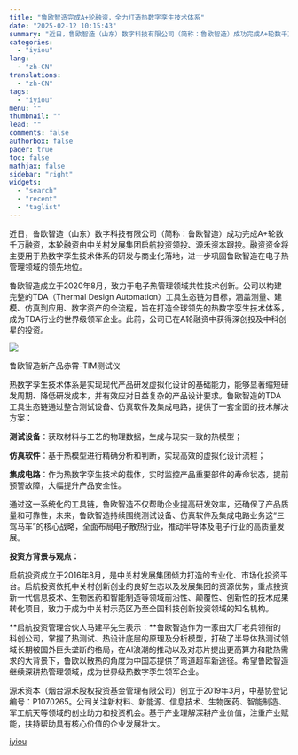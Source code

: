 ```yaml
---
title: "鲁欧智造完成A+轮融资，全力打造热数字孪生技术体系"
date: "2025-02-12 10:15:43"
summary: "近日，鲁欧智造（山东）数字科技有限公司（简称：鲁欧智造）成功完成A+轮数千万融资，本轮融资由中关村发..."
categories:
  - "iyiou"
lang:
  - "zh-CN"
translations:
  - "zh-CN"
tags:
  - "iyiou"
menu: ""
thumbnail: ""
lead: ""
comments: false
authorbox: false
pager: true
toc: false
mathjax: false
sidebar: "right"
widgets:
  - "search"
  - "recent"
  - "taglist"
---
```


近日，鲁欧智造（山东）数字科技有限公司（简称：鲁欧智造）成功完成A+轮数千万融资，本轮融资由中关村发展集团启航投资领投、源禾资本跟投。融资资金将主要用于热数字孪生技术体系的研发与商业化落地，进一步巩固鲁欧智造在电子热管理领域的领先地位。

鲁欧智造成立于2020年8月，致力于电子热管理领域共性技术创新。公司以构建完整的TDA（Thermal Design Automation）工具生态链为目标，涵盖测量、建模、仿真到应用、数字资产的全流程，旨在打造全球领先的热数字孪生技术体系，成为TDA行业的世界级领军企业。此前，公司已在A轮融资中获得深创投及中科创星的投资。

![](https://diting-hetu.iyiou.com/clEihx576GcB6n0neCbP.jpeg)

鲁欧智造新产品赤霄-TIM测试仪

热数字孪生技术体系是实现现代产品研发虚拟化设计的基础能力，能够显著缩短研发周期、降低研发成本，并有效应对日益复杂的产品设计要求。鲁欧智造的TDA工具生态链通过整合测试设备、仿真软件及集成电路，提供了一套全面的技术解决方案：

**测试设备**：获取材料与工艺的物理数据，生成与现实一致的热模型；

**仿真软件**：基于热模型进行精确分析和判断，实现高效的虚拟化设计流程；

**集成电路**：作为热数字孪生技术的载体，实时监控产品重要部件的寿命状态，提前预警故障，大幅提升产品安全性。

通过这一系统化的工具链，鲁欧智造不仅帮助企业提高研发效率，还确保了产品质量和可靠性，未来，鲁欧智造持续围绕测试设备、仿真软件及集成电路业务这“三驾马车”的核心战略，全面布局电子散热行业，推动半导体及电子行业的高质量发展。

**投资方背景与观点：**

启航投资成立于2016年8月，是中关村发展集团倾力打造的专业化、市场化投资平台。启航投资依托中关村创新创业的良好生态以及发展集团的资源优势，重点投资新一代信息技术、生物医药和智能制造等领域前沿性、颠覆性、创新性的技术成果转化项目，致力于成为中关村示范区乃至全国科技创新投资领域的知名机构。

**启航投资管理合伙人马建平先生表示：**鲁欧智造作为一家由大厂老兵领衔的科创公司，掌握了热测试、热设计底层的原理及分析模型，打破了半导体热测试领域长期被国外巨头垄断的格局，在AI浪潮的推动以及对芯片提出更高算力和散热需求的大背景下，鲁欧以散热的角度为中国芯提供了弯道超车新途径。希望鲁欧智造继续深耕热管理领域，成为世界级热数字孪生领军企业。

源禾资本（烟台源禾股权投资基金管理有限公司）创立于2019年3月，中基协登记编号：P1070265。公司关注新材料、新能源、信息技术、生物医药、智能制造、军工航天等领域的创业助力和投资机会。基于产业理解深耕产业价值，注重产业赋能，扶持帮助具有核心价值的企业发展壮大。

[iyiou](https://www.iyiou.com/news/202502121090001)
